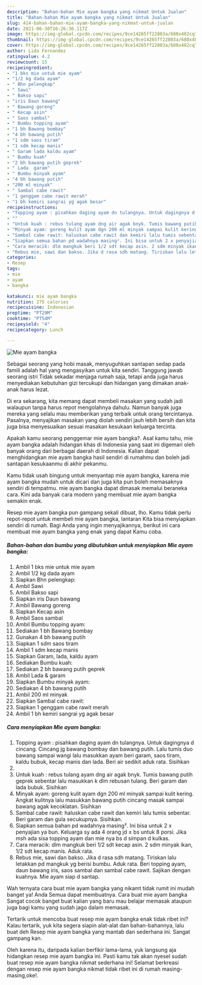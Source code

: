```yaml
---
description: "Bahan-bahan Mie ayam bangka yang nikmat Untuk Jualan"
title: "Bahan-bahan Mie ayam bangka yang nikmat Untuk Jualan"
slug: 414-bahan-bahan-mie-ayam-bangka-yang-nikmat-untuk-jualan
date: 2021-06-30T16:26:36.117Z
image: https://img-global.cpcdn.com/recipes/9ce14265ff22803a/680x482cq70/mie-ayam-bangka-foto-resep-utama.jpg
thumbnail: https://img-global.cpcdn.com/recipes/9ce14265ff22803a/680x482cq70/mie-ayam-bangka-foto-resep-utama.jpg
cover: https://img-global.cpcdn.com/recipes/9ce14265ff22803a/680x482cq70/mie-ayam-bangka-foto-resep-utama.jpg
author: Lida Fernandez
ratingvalue: 4.2
reviewcount: 15
recipeingredient:
- "1 bks mie untuk mie ayam"
- "1/2 kg dada ayam"
- " Bhn pelengkap"
- " Sawi"
- " Bakso sapi"
- "iris Daun bawang"
- " Bawang goreng"
- " Kecap asin"
- " Saos sambal"
- " Bumbu topping ayam"
- "1 bh Bawang bombay"
- "4 bh bawang putih"
- "1 sdm saos tiram"
- "1 sdm kecap manis"
- " Garam lada kaldu ayam"
- " Bumbu kuah"
- "2 bh bawang putih geprek"
- " Lada  garam"
- " Bumbu minyak ayam"
- "4 bh bawang putih"
- "200 ml minyak"
- " Sambal cabe rawit"
- "1 genggam cabe rawit merah"
- "1 bh kemiri sangrai yg agak besar"
recipeinstructions:
- "Topping ayam : pisahkan daging ayam dn tulangnya. Untuk dagingnya d cincang. Cincang jg bawang bombay dan bawang putih. Lalu tumis duo bawang sampai wangi lalu masukkan ayam beri garam, saos tiram, kaldu bubuk, kecap manis dan lada. Beri air sedikit aduk rata. Sisihkan"
- ""
- "Untuk kuah : rebus tulang ayam dng air agak bnyk. Tumis bawang putih geprek sebentar lalu masukkan k dlm rebusan tulang. Beri garam dan lada bubuk. Sisihkan"
- "Minyak ayam: goreng kulit ayam dgn 200 ml minyak sampai kulit kering. Angkat kulitnya lalu masukkan bawang putih cincang masak sampai bawang agak kecoklatan. Sisihkan"
- "Sambal cabe rawit: haluskan cabe rawit dan kemiri lalu tumis sebentar. Beri garam dan gula secukupnya. Sisihkan."
- "Siapkan semua bahan pd wadahnya masing². Ini bisa untuk 2 x penyajian ya bun. Keluarga sy ada 4 orang jd ± bs untuk 8 porsi. Jika msh ada sisa topping ayam dan mie nya bs d simpan d kulkas."
- "Cara meracik: dlm mangkuk beri 1/2 sdt kecap asin. 2 sdm minyak ikan, 1/2 sdt kecap manis. Aduk rata."
- "Rebus mie, sawi dan bakso. Jika d rasa sdh matang. Tiriskan lalu letakkan pd mangkuk yg berisi bumbu. Aduk rata. Beri topping ayam, daun bawang iris, saos sambal dan sambal cabe rawit. Sajikan dengan kuahnya. Mie ayam siap d santap."
categories:
- Resep
tags:
- mie
- ayam
- bangka

katakunci: mie ayam bangka 
nutrition: 275 calories
recipecuisine: Indonesian
preptime: "PT29M"
cooktime: "PT54M"
recipeyield: "4"
recipecategory: Lunch

---
```



![Mie ayam bangka](https://img-global.cpcdn.com/recipes/9ce14265ff22803a/680x482cq70/mie-ayam-bangka-foto-resep-utama.jpg)

Sebagai seorang yang hobi masak, menyuguhkan santapan sedap pada famili adalah hal yang mengasyikan untuk kita sendiri. Tanggung jawab seorang istri Tidak sekadar menjaga rumah saja, tetapi anda juga harus menyediakan kebutuhan gizi tercukupi dan hidangan yang dimakan anak-anak harus lezat.

Di era  sekarang, kita memang dapat membeli masakan yang sudah jadi walaupun tanpa harus repot mengolahnya dahulu. Namun banyak juga mereka yang selalu mau memberikan yang terbaik untuk orang tercintanya. Pasalnya, menyajikan masakan yang diolah sendiri jauh lebih bersih dan kita juga bisa menyesuaikan sesuai masakan kesukaan keluarga tercinta. 



Apakah kamu seorang penggemar mie ayam bangka?. Asal kamu tahu, mie ayam bangka adalah hidangan khas di Indonesia yang saat ini digemari oleh banyak orang dari berbagai daerah di Indonesia. Kalian dapat menghidangkan mie ayam bangka hasil sendiri di rumahmu dan boleh jadi santapan kesukaanmu di akhir pekanmu.

Kamu tidak usah bingung untuk menyantap mie ayam bangka, karena mie ayam bangka mudah untuk dicari dan juga kita pun boleh memasaknya sendiri di tempatmu. mie ayam bangka dapat dimasak memalui beraneka cara. Kini ada banyak cara modern yang membuat mie ayam bangka semakin enak.

Resep mie ayam bangka pun gampang sekali dibuat, lho. Kamu tidak perlu repot-repot untuk membeli mie ayam bangka, lantaran Kita bisa menyiapkan sendiri di rumah. Bagi Anda yang ingin menyajikannya, berikut ini cara membuat mie ayam bangka yang enak yang dapat Kamu coba.

<!--inarticleads1-->

##### Bahan-bahan dan bumbu yang dibutuhkan untuk menyiapkan Mie ayam bangka:

1. Ambil 1 bks mie untuk mie ayam
1. Ambil 1/2 kg dada ayam
1. Siapkan  Bhn pelengkap:
1. Ambil  Sawi
1. Ambil  Bakso sapi
1. Siapkan iris Daun bawang
1. Ambil  Bawang goreng
1. Siapkan  Kecap asin
1. Ambil  Saos sambal
1. Ambil  Bumbu topping ayam:
1. Sediakan 1 bh Bawang bombay
1. Gunakan 4 bh bawang putih
1. Siapkan 1 sdm saos tiram
1. Ambil 1 sdm kecap manis
1. Siapkan  Garam, lada, kaldu ayam
1. Sediakan  Bumbu kuah:
1. Sediakan 2 bh bawang putih geprek
1. Ambil  Lada &amp; garam
1. Siapkan  Bumbu minyak ayam:
1. Sediakan 4 bh bawang putih
1. Ambil 200 ml minyak
1. Siapkan  Sambal cabe rawit:
1. Siapkan 1 genggam cabe rawit merah
1. Ambil 1 bh kemiri sangrai yg agak besar




<!--inarticleads2-->

##### Cara menyiapkan Mie ayam bangka:

1. Topping ayam : pisahkan daging ayam dn tulangnya. Untuk dagingnya d cincang. Cincang jg bawang bombay dan bawang putih. Lalu tumis duo bawang sampai wangi lalu masukkan ayam beri garam, saos tiram, kaldu bubuk, kecap manis dan lada. Beri air sedikit aduk rata. Sisihkan
1. 
1. Untuk kuah : rebus tulang ayam dng air agak bnyk. Tumis bawang putih geprek sebentar lalu masukkan k dlm rebusan tulang. Beri garam dan lada bubuk. Sisihkan
1. Minyak ayam: goreng kulit ayam dgn 200 ml minyak sampai kulit kering. Angkat kulitnya lalu masukkan bawang putih cincang masak sampai bawang agak kecoklatan. Sisihkan
1. Sambal cabe rawit: haluskan cabe rawit dan kemiri lalu tumis sebentar. Beri garam dan gula secukupnya. Sisihkan.
1. Siapkan semua bahan pd wadahnya masing². Ini bisa untuk 2 x penyajian ya bun. Keluarga sy ada 4 orang jd ± bs untuk 8 porsi. Jika msh ada sisa topping ayam dan mie nya bs d simpan d kulkas.
1. Cara meracik: dlm mangkuk beri 1/2 sdt kecap asin. 2 sdm minyak ikan, 1/2 sdt kecap manis. Aduk rata.
1. Rebus mie, sawi dan bakso. Jika d rasa sdh matang. Tiriskan lalu letakkan pd mangkuk yg berisi bumbu. Aduk rata. Beri topping ayam, daun bawang iris, saos sambal dan sambal cabe rawit. Sajikan dengan kuahnya. Mie ayam siap d santap.




Wah ternyata cara buat mie ayam bangka yang nikamt tidak rumit ini mudah banget ya! Anda Semua dapat membuatnya. Cara buat mie ayam bangka Sangat cocok banget buat kalian yang baru mau belajar memasak ataupun juga bagi kamu yang sudah jago dalam memasak.

Tertarik untuk mencoba buat resep mie ayam bangka enak tidak ribet ini? Kalau tertarik, yuk kita segera siapin alat-alat dan bahan-bahannya, lalu buat deh Resep mie ayam bangka yang mantab dan sederhana ini. Sangat gampang kan. 

Oleh karena itu, daripada kalian berfikir lama-lama, yuk langsung aja hidangkan resep mie ayam bangka ini. Pasti kamu tak akan nyesel sudah buat resep mie ayam bangka nikmat sederhana ini! Selamat berkreasi dengan resep mie ayam bangka nikmat tidak ribet ini di rumah masing-masing,oke!.


